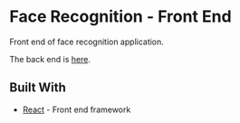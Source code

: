 # Face Recognition - Front End

Front end of face recognition application.

The back end is [here](https://github.com/anirudhkanakatte/facerecognition-back-end).

## Built With

* [React](https://reactjs.org) - Front end framework
